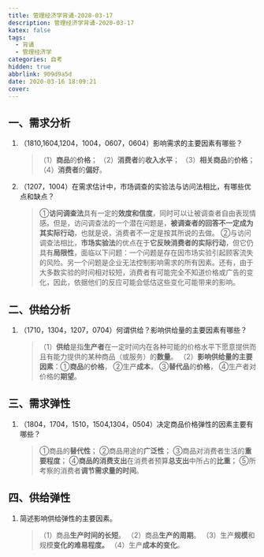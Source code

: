 ```yaml
---
title: 管理经济学背诵-2020-03-17
description: 管理经济学背诵-2020-03-17
katex: false
tags:
  - 背诵
  - 管理经济学
categories: 自考
hidden: true
abbrlink: 909d9a5d
date: 2020-03-16 18:09:21
cover:
---
```


## 一、需求分析

1. （1810,1604,1204，1004，0607，0604）影响需求的主要因素有哪些？

   > （1）**商品**的**价格**；
   > （2）**消费者**的**收入水平**；
   > （3）**相关商品**的**价格**；
   > （4）**消费者**的**偏好**。

2. （1207，1004）在需求估计中，市场调查的实验法与访问法相比，有哪些优点和缺点？

   > ①**访问调查法**具有一定的**效度和信度**，同时可以让被调查者自由表现情感。但是，访问调查法的一个潜在问题是，**被调查者的回答不一定成为其实际行动**，也就是说，消费者不一定是按其所说的去做。
   > ②与访问调查法相比，**市场实验法**的优点在于**它反映消费者的实际行动**，但它仍具有**局限性**，面临以下问题：一个问题是存在因市场实验引起顾客流失的风险。另一个问题是企业无法控制影响需求的所有因素。还有，由于大多数实验的时间相对较短，消费者有可能完全不知道价格或广告的变化，因此，依据他们的反应可能会低估这些变化可能带来的影响。

## 二、供给分析

1. （1710，1304，1207，0704）何谓供给？影响供给量的主要因素有哪些？

   > （1）**供给**是指**生产者**在一定时间内在各种可能的价格水平下愿意提供而且有能力提供的某种商品（或服务）的**数量**。
   > （2）**影响供给量的主要因素**：①**商品**的**价格**， ②生产**成本**， ③**替代品**的**价格**， ④生产者对价格的**期望**。

## 三、需求弹性

1. （1804，1704，1510，1504,1304，0504）决定商品价格弹性的因素主要有哪些？
   
   > ①商品的**替代性**；
   > ②商品用途的**广泛性**；
   > ③商品对消费者生活的**重要程度**；
   > ④**商品的消费支出**在消费者预算**总支出**中所占的**比重**；
   > ⑤所考察的消费者**调节需求量的时间**。

## 四、供给弹性

1. 简述影响供给弹性的主要因素。

   > （1）商品**生产时间的长短**。
   > （2）商品**生产的周期**。
   > （3）生产**规模**和规模**变化的难易程度。**
   > （4）生产**成本的变化**。